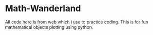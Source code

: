 # Math-Wanderland
All code here is from web which i use to practice coding. This is for fun mathematical objects plotting using python.

